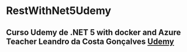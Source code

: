 # RestWithNet5Udemy 
## Curso Udemy de .NET 5 with docker and Azure Teacher Leandro da Costa Gonçalves [Udemy](https://www.udemy.com/course/restful-apis-do-0-a-nuvem-com-aspnet-core-e-docker/)

